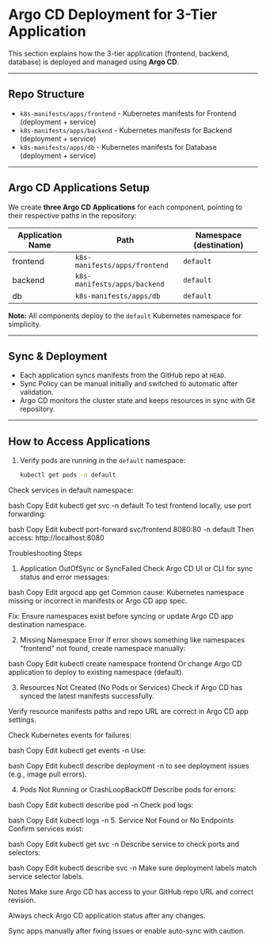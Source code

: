 # Argo CD Deployment for 3-Tier Application

This section explains how the 3-tier application (frontend, backend, database) is deployed and managed using **Argo CD**.

---

## Repo Structure

- `k8s-manifests/apps/frontend` - Kubernetes manifests for Frontend (deployment + service)
- `k8s-manifests/apps/backend` - Kubernetes manifests for Backend (deployment + service)
- `k8s-manifests/apps/db` - Kubernetes manifests for Database (deployment + service)

---

## Argo CD Applications Setup

We create **three Argo CD Applications** for each component, pointing to their respective paths in the repository:

| Application Name | Path                             | Namespace (destination) |
|------------------|---------------------------------|------------------------|
| frontend         | `k8s-manifests/apps/frontend`   | `default`              |
| backend          | `k8s-manifests/apps/backend`    | `default`              |
| db               | `k8s-manifests/apps/db`         | `default`              |

**Note:** All components deploy to the `default` Kubernetes namespace for simplicity.

---

## Sync & Deployment

- Each application syncs manifests from the GitHub repo at `HEAD`.
- Sync Policy can be manual initially and switched to automatic after validation.
- Argo CD monitors the cluster state and keeps resources in sync with Git repository.

---

## How to Access Applications

1. Verify pods are running in the `default` namespace:
   ```bash
   kubectl get pods -n default
Check services in default namespace:

bash
Copy
Edit
kubectl get svc -n default
To test frontend locally, use port forwarding:

bash
Copy
Edit
kubectl port-forward svc/frontend 8080:80 -n default
Then access: http://localhost:8080

Troubleshooting Steps
1. Application OutOfSync or SyncFailed
Check Argo CD UI or CLI for sync status and error messages:

bash
Copy
Edit
argocd app get <app-name>
Common cause: Kubernetes namespace missing or incorrect in manifests or Argo CD app spec.

Fix: Ensure namespaces exist before syncing or update Argo CD app destination namespace.

2. Missing Namespace Error
If error shows something like namespaces "frontend" not found, create namespace manually:

bash
Copy
Edit
kubectl create namespace frontend
Or change Argo CD application to deploy to existing namespace (default).

3. Resources Not Created (No Pods or Services)
Check if Argo CD has synced the latest manifests successfully.

Verify resource manifests paths and repo URL are correct in Argo CD app settings.

Check Kubernetes events for failures:

bash
Copy
Edit
kubectl get events -n <namespace>
Use:

bash
Copy
Edit
kubectl describe deployment <deployment-name> -n <namespace>
to see deployment issues (e.g., image pull errors).

4. Pods Not Running or CrashLoopBackOff
Describe pods for errors:

bash
Copy
Edit
kubectl describe pod <pod-name> -n <namespace>
Check pod logs:

bash
Copy
Edit
kubectl logs <pod-name> -n <namespace>
5. Service Not Found or No Endpoints
Confirm services exist:

bash
Copy
Edit
kubectl get svc -n <namespace>
Describe service to check ports and selectors:

bash
Copy
Edit
kubectl describe svc <service-name> -n <namespace>
Make sure deployment labels match service selector labels.

Notes
Make sure Argo CD has access to your GitHub repo URL and correct revision.

Always check Argo CD application status after any changes.

Sync apps manually after fixing issues or enable auto-sync with caution.
